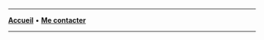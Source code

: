 ----
[**Accueil**](https://ines0501.github.io/ely/) • [**Me contacter**](/_includes/navbar.md)

----
